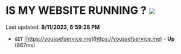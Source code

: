 # IS MY WEBSITE RUNNING ? [![](https://img.shields.io/static/v1?label=Sponsor&message=%E2%9D%A4&logo=GitHub&color=%23fe8e86)](https://github.com/sponsors/<username>)

Last updated: **8/11/2023, 6:59:28 PM**

- `GET` [https://youssefservice.me](https://youssefservice.me) - **Up** (867ms)
